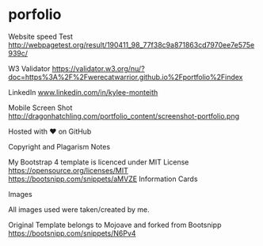 # porfolio

Website speed Test
http://webpagetest.org/result/190411_98_77f38c9a871863cd7970ee7e575e939c/

W3 Validator
https://validator.w3.org/nu/?doc=https%3A%2F%2Fwerecatwarrior.github.io%2Fportfolio%2Findex

LinkedIn
www.linkedin.com/in/kylee-monteith

Mobile Screen Shot
http://dragonhatchling.com/portfolio_content/screenshot-portfolio.png

Hosted with ❤ on GitHub

Copyright and Plagarism Notes

My Bootstrap 4 template is licenced under MIT License
https://opensource.org/licenses/MIT
https://bootsnipp.com/snippets/aMVZE Information Cards

Images

All images used were taken/created by me.

Original Template belongs to Mojoave and forked from Bootsnipp
https://bootsnipp.com/snippets/N6Pv4
